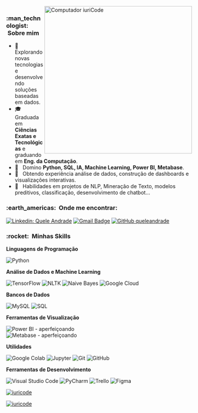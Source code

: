 <img src="https://raw.githubusercontent.com/MicaelliMedeiros/micaellimedeiros/master/image/computer-illustration.png" min-width="400px" max-width="400px" width="400px" align="right" alt="Computador iuriCode">

<h3> :man_technologist: &nbsp;Sobre mim </h3>

- 🤔 &nbsp; Explorando novas tecnologias e desenvolvendo soluções baseadas em dados.
- 🎓 &nbsp; Graduada em **Ciências Exatas e Tecnológicas** e graduando em **Eng. da Computação**.
- 🌱 &nbsp; Domino **Python, SQL, IA, Machine Learning, Power BI, Metabase**.
- 💼 &nbsp; Obtendo experiência análise de dados, construção de dashboards e visualizações interativas.
- 🚀 &nbsp; Habilidades em projetos de NLP, Mineração de Texto, modelos preditivos, classificação, desenvolvimento de chatbot...

<h3> :earth_americas: &nbsp;Onde me encontrar: </h3> 

[![Linkedin: Quele Andrade](https://img.shields.io/badge/-queleandrade-blue?style=flat-square&logo=Linkedin&logoColor=white&link=https://www.linkedin.com/in/queleandrade/)](https://www.linkedin.com/in/queleandrade/)
[![Gmail Badge](https://img.shields.io/badge/-quele.andrade43@gmail.com-006bed?style=flat-square&logo=Gmail&logoColor=white&link=mailto:quele.andrade43@gmail.com)](mailto:quele.andrade43@gmail.com)
[![GitHub queleandrade]( https://img.shields.io/github/followers/queleandrade?label=follow&style=social)](https://github.com/seu-usuario)

<h3> :rocket: &nbsp;Minhas Skills </h3>

**Linguagens de Programação**

![Python](https://img.shields.io/badge/-Python-333333?style=flat&logo=python)

**Análise de Dados e Machine Learning**

![TensorFlow](https://img.shields.io/badge/-TensorFlow-333333?style=flat&logo=tensorflow)
![NLTK](https://img.shields.io/badge/-NLTK-333333?style=flat&logo=nltk)
![Naive Bayes](https://img.shields.io/badge/-Naive%20Bayes-333333?style=flat)
![Google Cloud](https://img.shields.io/badge/-Google%20Cloud-333333?style=flat&logo=google-cloud)

**Bancos de Dados**

![MySQL](https://img.shields.io/badge/-MySQL-333333?style=flat&logo=mysql)
![SQL](https://img.shields.io/badge/-SQL-333333?style=flat&logo=sql)

**Ferramentas de Visualização**

![Power BI](https://img.shields.io/badge/-Power%20BI-333333?style=flat&logo=power-bi) - aperfeiçoando <br>
![Metabase](https://img.shields.io/badge/-Metabase-333333?style=flat&logo=metabase) - aperfeiçoando

**Utilidades**

![Google Colab](https://img.shields.io/badge/-Google%20Colab-333333?style=flat&logo=google-colab)
![Jupyter](https://img.shields.io/badge/-Jupyter-333333?style=flat&logo=jupyter)
![Git](https://img.shields.io/badge/-Git-333333?style=flat&logo=git)
![GitHub](https://img.shields.io/badge/-GitHub-333333?style=flat&logo=github)

**Ferramentas de Desenvolvimento**

![Visual Studio Code](https://img.shields.io/badge/-Visual%20Studio%20Code-333333?style=flat&logo=visual-studio-code&logoColor=007ACC)
![PyCharm](https://img.shields.io/badge/-PyCharm-333333?style=flat&logo=pycharm)
![Trello](https://img.shields.io/badge/-Trello-333333?style=flat&logo=trello&logoColor=007ACC)
![Figma](https://img.shields.io/badge/-Figma-333333?style=flat&logo=figma&logoColor=007ACC)


[![iuricode](https://github-readme-stats.vercel.app/api?username=iuricode&theme=synthwave)](https://github.com/queleandrade/)

[![iuricode](https://github-readme-stats.vercel.app/api/top-langs/?username=iuricode&hide=html&layout=compact&theme=synthwave)](https://github.com/queleandrade/)
